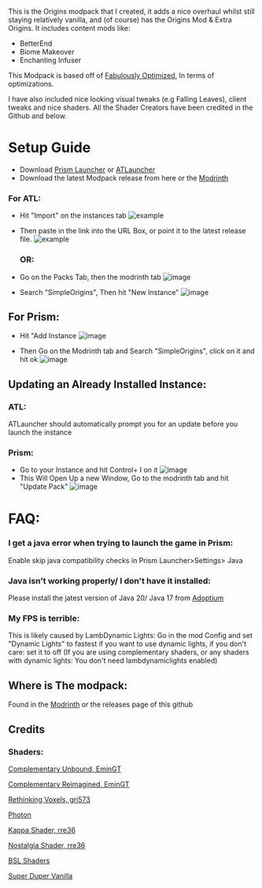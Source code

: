 
This is the Origins modpack that I created, it adds a nice overhaul whilst still staying relatively vanilla, and (of course) has the Origins Mod & Extra Origins. It includes content mods like: 

- BetterEnd 
- Biome Makeover 
- Enchanting Infuser 

This Modpack is based off of [Fabulously Optimized](https://modrinth.com/modpack/fabulously-optimized), In terms of optimizations. 

I have also included nice looking visual tweaks (e.g Falling Leaves), client tweaks and nice shaders. All the Shader Creators have been credited in the Github and below. 


# Setup Guide 

- Download [Prism Launcher](https://prismlauncher.org) or [ATLauncher](https://atlauncher.com/)
- Download the latest Modpack release from here or the [Modrinth](https://modrinth.com/modpack/simpleorigins/settings)
### For ATL: 

- Hit "Import" on the instances tab ![example](https://github.com/Zainothy/SimpleOrigins/assets/121804603/9cd60171-e7a1-44c1-835c-2b522b41ecef)

- Then paste in the link into the URL Box, or point it to the latest release file. ![example](https://github.com/Zainothy/SimpleOrigins/assets/121804603/e6ed4f11-e5d4-4d5b-a7ed-968f603e3b8d)

  ### OR: 

- Go on the Packs Tab, then the modrinth tab ![image](https://github.com/Zainothy/SimpleOrigins/assets/121804603/91780573-29cf-4072-a75a-3d604d982a1b)
- Search "SimpleOrigins", Then hit "New Instance"  ![image](https://github.com/Zainothy/SimpleOrigins/assets/121804603/3858cef7-9e9f-4d2c-9fb0-70e2627e98ad)


  
## For Prism:

- Hit "Add Instance ![image](https://github.com/Zainothy/SimpleOrigins/assets/121804603/d7017f1c-221d-49a1-958c-844d501d8006)

- Then Go on the Modrinth tab and Search "SimpleOrigins", click on it and hit ok ![image](https://github.com/Zainothy/SimpleOrigins/assets/121804603/99c805f0-e296-423e-b494-b22b37e60624)


## Updating an Already Installed Instance: 

### ATL: 

ATLauncher should automatically prompt you for an update before you launch the instance 

### Prism: 

- Go to your Instance and hit Control+ I on it ![image](https://github.com/Zainothy/SimpleOrigins/assets/121804603/aa5b9cf4-de1b-47c5-8a84-274f732f5fa8)
- This Will Open  Up a new Window, Go to the modrinth tab and hit "Update Pack" ![image](https://github.com/Zainothy/SimpleOrigins/assets/121804603/131fecb0-9a1b-4277-b4ef-52cee6c9c40c)


  
# FAQ:
### I get a java error when trying to launch the game in Prism:
Enable skip  java compatibility checks in Prism Launcher>Settings> Java 

### Java isn't working properly/ I don't have it installed: 
Please install the jatest version of Java 20/ Java 17 from [Adoptium](https://adoptium.net/temurin/releases/) 

### My FPS is terrible: 
This is likely caused by LambDynamic Lights: 
Go in the mod Config and set "Dynamic Lights" to fastest if you want to use dynamic lights, if you don't care: set it to off
(If you are using complementary shaders, or any shaders with dynamic lights: You don't need lambdynamiclights enabled)

## Where is The modpack: 
Found in the [Modrinth](https://modrinth.com/modpack/simpleorigins/) or the releases page of this github
## Credits
  ### Shaders:
  [Complementary Unbound, EminGT](https://modrinth.com/shader/complementary-unbound)
  
  [Complementary Reimagined, EminGT](https://modrinth.com/shader/complementary-reimagined/version/latest)
  
  [Rethinking Voxels, gri573](https://modrinth.com/shader/rethinking-voxels)
  
  [Photon](https://github.com/sixthsurge/photon/)
  
  [Kappa Shader, rre36](https://www.curseforge.com/minecraft/shaders/kappa-shader-by-rre36)
  
  [Nostalgia Shader, rre36](https://modrinth.com/shader/nostalgia-shader/version/5.0)

  [BSL Shaders](https://modrinth.com/shader/bsl-shaders)
  
  [Super Duper Vanilla](https://modrinth.com/shader/super-duper-vanilla) 


